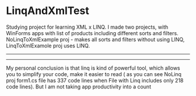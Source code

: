 # LinqAndXmlTest
Studying project for learning XML x LINQ. I made two projects, with WinForms apps with list of products including different sorts and
filters. NoLinqToXmlExample proj - makes all sorts and filters without using LINQ, LinqToXmlExamole proj uses LINQ.
***************************************************************************************
***************************************************************************************
My personal conclusion is that linq is kind of powerful tool, which allows you to simplify your code, make it easier to read ( as you can
see NoLinq proj form1.cs file has 337 code lines when File with Linq includes only 218 code lines).
But I am not taking app productivity into a count
